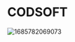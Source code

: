 # CODSOFT
![1685782069073](https://github.com/akashD15/CODSOFT/assets/109974358/150b41f7-2906-4d11-84d3-fdc5733f902f)
